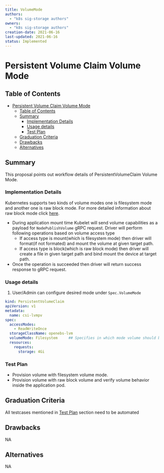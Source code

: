 ```yaml
---
title: VolumeMode
authors:
  - "k8s sig-storage authors"
owners:
  - "k8s sig-storage authors"
creation-date: 2021-06-16
last-updated: 2021-06-16
status: Implemented
---
```


# Persistent Volume Claim Volume Mode

## Table of Contents
- [Persistent Volume Claim Volume Mode](#persistent-volume-claim-volume-mode)
  - [Table of Contents](#table-of-contents)
  - [Summary](#summary)
    - [Implementation Details](#implementation-details)
    - [Usage details](#usage-details)
    - [Test Plan](#test-plan)
  - [Graduation Criteria](#graduation-criteria)
  - [Drawbacks](#drawbacks)
  - [Alternatives](#alternatives)

## Summary

This proposal points out workflow details of PersistentVolumeClaim Volume Mode.

### Implementation Details

Kubernetes supports two kinds of volume modes one is filesystem mode and another one is
raw block mode. For more detailed information about raw block mode click [here](https://github.com/kubernetes/community/blob/master/contributors/design-proposals/storage/raw-block-pv.md#raw-block-consumption-in-kubernetes).

- During application mount time Kubelet will send volume capabilities as a payload for
  `NodePublishVolume` gRPC request. Driver will perform following operations based on
  volume access type
  - If access type is mount(which is filesystem mode) then driver will format(if not
    formated) and mount the volume at given target path.
  - If access type is block(which is raw block mode) then driver will create a file in
    given target path and bind mount the device at target path.
- Once the operation is succeeded then driver will return success response to gRPC request.

### Usage details

1. User/Admin can configure desired mode under `Spec.VolumeMode`
```yaml
kind: PersistentVolumeClaim
apiVersion: v1
metadata:
  name: csi-lvmpv
spec:
  accessModes:
    - ReadWriteOnce
  storageClassName: openebs-lvm
  volumeMode: Filesystem     ## Specifies in which mode volume should be attached to pod
  resources:
    requests:
      storage: 4Gi
```

### Test Plan
- Provision volume with filesystem volume mode.
- Provision volume with raw block volume and verify volume behavior inside the application pod.

## Graduation Criteria

All testcases mentioned in [Test Plan](#test-plan) section need to be automated

## Drawbacks
NA

## Alternatives
NA
